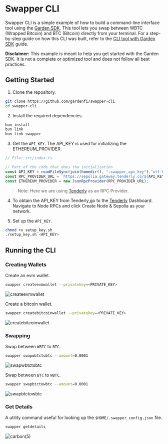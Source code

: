 # Swapper CLI
Swapper CLI is a simple example of how to build a command-line interface tool using the [Garden SDK](https://docs.garden.finance/developers/sdk/). This tool lets you swap between WBTC (Wrapped Bitcoin) and BTC (Bitcoin) directly from your terminal. For a step-by-step guide on how this CLI was built, refer to the [CLI tool with Garden SDK](https://docs.garden.finance/cookbook/cli-tool-with-garden-sdk) guide.

**Disclaimer:**  This example is meant to help you get started with the Garden SDK. It is not a complete or optimized tool and does not follow all best practices.
## Getting Started

1. Clone the repository.

```bash
git clone https://github.com/gardenfi/swapper-cli
cd swapper-cli
```

2. Install the required dependencies.

```bash
bun install
bun link
bun link swapper
```

3. Get the `API_KEY`. The API_KEY is used for initializing the ETHEREUM_PROVIDER.

```ts
// File: src/index.ts

// Part of the code that does the initialization
const API_KEY = readFileSync(join(homedir(), ".swapper_api_key"),"utf-8");
const RPC_PROVIDER_URL = `https://sepolia.gateway.tenderly.co/${API_KEY}`;
const ETHEREUM_PROVIDER = new JsonRpcProvider(RPC_PROVIDER_URL);
```

> Note: Here we are using [Tenderly](https://tenderly.co/) as an RPC Provider.

4. To obtain the API_KEY from Tenderly,go to the [Tenderly](https://tenderly.co/) Dashboard. Navigate to Node RPCs and click Create Node & Sepolia as your network.

5. Set up the `API_KEY`.

```bash
chmod +x setup_key.sh
./setup_key.sh <API_KEY>
```

## Running the CLI

### Creating Wallets
Create an evm wallet.
```bash
swapper createevmwallet --privatekey=<PRIVATE_KEY>
``` 

![createevmwallet](https://github.com/gardenfi/swapper-cli/assets/162546266/ae5b5d56-3c18-49b3-a062-8a052b893da4)

Create a bitcoin wallet.
```bash
swapper createbitcoinwallet --privatekey=<PRIVATE_KEY>
```
![createbitcoinwallet](https://github.com/gardenfi/swapper-cli/assets/162546266/8658441e-69d4-4d2d-acb4-e2be5f720d50)

### Swapping
Swap between `WBTC` to `BTC`.
```bash
swapper swapwbtctobtc --amount=0.0001
```
![swapwbtctobtc](https://github.com/gardenfi/swapper-cli/assets/162546266/6725458e-e523-4659-b275-bdeedbb303e4)

Swap between `BTC` to `WBTC`.

```bash
swapper swapbtctowbtc --amount=0.0001
```
![swapbtctowbtc](https://github.com/Sushants-Git/swapper-cli/assets/100516354/2c8a458c-4235-46b3-aff1-c3f1b4499df5)


### Get Details
A utility command useful for looking up the `$HOME/.swapper_config.json` file.
```bash
swapper getdetails
```

![carbon(5)](https://github.com/gardenfi/swapper-cli/assets/162546266/1db15518-239a-4d39-a481-31045ac818c8)
